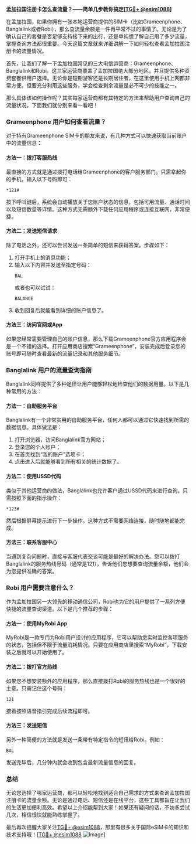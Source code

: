 **孟加拉国注册卡怎么查流量？——简单几步教你搞定[[TG💪+ @esim1088](https://t.me/s/esim1088)]**

在孟加拉国，如果你拥有一张本地运营商提供的SIM卡（比如Grameenphone、Banglalink或者Robi），那么查流量余额是一件再平常不过的事情了。无论是为了确认自己的套餐是否足够支持接下来的出行，还是单纯想了解自己用了多少流量，掌握查询方法都很重要。今天这篇文章就来详细讲解一下如何轻松查看孟加拉国注册卡的流量情况。

首先，让我们了解一下孟加拉国常见的三大电信运营商：Grameenphone、Banglalink和Robi。这三家运营商覆盖了孟加拉国绝大部分地区，并且提供多种资费套餐供用户选择。无论你是短期游客还是长期居住者，在这里使用手机上网都非常方便。但要充分利用这些服务，学会检查剩余流量是必不可少的技能之一。

那么具体该如何操作呢？其实每家运营商都有其特定的方法来帮助用户查询自己的流量状况。下面我们就分别来看一看吧！

### Grameenphone 用户如何查看流量？

对于持有Grameenphone SIM卡的朋友来说，有几种方式可以快速获取当前账户中的流量信息：

#### 方法一：拨打客服热线
最直接的方式就是通过拨打电话给Grameenphone的客户服务部门。只需拿起你的手机，输入以下号码即可：
```
*121#
```
按下呼叫键后，系统会自动播放关于您账户状态的信息，包括可用流量、通话时间以及短信数量等详情。这种方式无需额外下载任何应用程序或连接互联网，非常便捷。

#### 方法二：发送短信请求
除了电话之外，还可以尝试发送一条简单的短信来获得答案。步骤如下：
1. 打开手机上的消息功能；
2. 输入以下内容并发送至指定号码：
   ```
   BAL
   ```
   或者也可以试试：
   ```
   BALANCE
   ```
3. 收到回复后就能看到详细的账户信息了。

#### 方法三：访问官网或App
如果您经常需要管理自己的账户信息，那么下载Grameenphone官方应用程序会是一个不错的选择。打开应用商店搜索“Grameenphone”，安装完成后登录您的账号即可随时查看最新的流量记录和其他服务细节。

### Banglalink 用户的流量查询指南

Banglalink同样提供了多种途径让用户能够轻松地检查他们的数据用量。以下是几种常用的方法：

#### 方法一：自助服务平台
Banglalink有一个非常实用的自助服务平台，任何人都可以通过它快速找到所需的数据信息。具体做法是：
1. 打开浏览器，访问Banglalink官方网站；
2. 登录您的个人账户；
3. 在首页找到“我的账户”选项卡；
4. 点击进入后就能够看到所有相关的统计数据了。

#### 方法二：使用USSD代码
类似于其他运营商的做法，Banglalink也允许客户通过USSD代码来进行查询。只需按照下面的指示操作：
```
*123#
```
然后根据屏幕提示进行下一步操作。这种方式不需要网络连接，随时随地都能完成。

#### 方法三：联系客服中心
当遇到复杂问题时，直接与客服代表交谈可能是最好的解决办法。您可以拨打Banglalink的服务热线号码（通常是121），告诉他们您想要查询流量余额，他们会为您提供准确的答案。

### Robi 用户需要注意什么？

作为孟加拉国另一大领先的移动通信公司，Robi也为它的用户提供了一系列方便快捷的流量查询渠道。以下是几个推荐的步骤：

#### 方法一：使用MyRobi App
MyRobi是一款专门为Robi用户设计的应用程序，它可以帮助您实时监控各项服务的状态，包括但不限于流量消耗情况。只要在应用商店里搜索“MyRobi”，下载安装之后就可以开始使用了。

#### 方法二：拨打官方热线
如果您不想安装额外的应用程序，那么直接拨打Robi的服务热线也是一个很好的主意。只需记住这个号码：
```
121
```
接着按照语音指引完成后续流程即可。

#### 方法三：发送短信
另外一种简便的方法就是发送一条带有特定指令的短讯给Robi。例如：
```
BAL
```
发送完毕后，几分钟内就会收到包含最新流量信息的回复。

### 总结

无论您选择了哪家运营商，都可以轻松地找到适合自己需求的方式来查询孟加拉国注册卡的流量余额。无论是通过电话、短信还是在线平台，这些工具都旨在让我们的生活更加便利高效。希望以上介绍能帮到大家！如果还有疑问的话，不妨多尝试几次，相信很快就能熟练掌握了。

最后再次提醒大家关注[TG💪+ @esim1088](https://t.me/s/esim1088)，那里有很多关于国际eSIM卡的知识和技术支持哦！[[TG💪+ @esim1088](https://t.me/s/esim1088) ![Image](https://i.postimg.cc/4NQfJmqS/Snipaste-2025-05-13-00-14-12.png)]